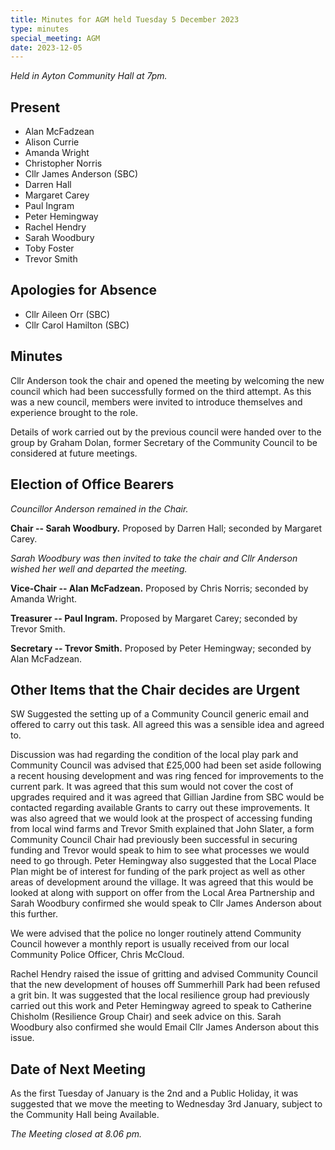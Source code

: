 ```yaml
---
title: Minutes for AGM held Tuesday 5 December 2023
type: minutes
special_meeting: AGM
date: 2023-12-05
---
```


*Held in Ayton Community Hall at 7pm.*

## Present

* Alan McFadzean
* Alison Currie
* Amanda Wright
* Christopher Norris
* Cllr James Anderson (SBC)
* Darren Hall
* Margaret Carey
* Paul Ingram
* Peter Hemingway
* Rachel Hendry
* Sarah Woodbury
* Toby Foster
* Trevor Smith

## Apologies for Absence

* Cllr Aileen Orr (SBC)
* Cllr Carol Hamilton (SBC)

## Minutes

Cllr Anderson took the chair and opened the meeting by welcoming the new council which had been successfully formed on the third attempt. As this was a new council, members were invited to introduce themselves and experience brought to the role.

Details of work carried out by the previous council were handed over to the group by Graham Dolan, former Secretary of the Community Council to be considered at future meetings.

## Election of Office Bearers

*Councillor Anderson remained in the Chair.*

**Chair -- Sarah Woodbury.** Proposed by Darren Hall; seconded by Margaret Carey.

*Sarah Woodbury was then invited to take the chair and Cllr Anderson wished her well and departed the meeting.*

**Vice-Chair -- Alan McFadzean.** Proposed by Chris Norris; seconded by Amanda Wright.

**Treasurer -- Paul Ingram.** Proposed by Margaret Carey; seconded by Trevor Smith.

**Secretary -- Trevor Smith.** Proposed by Peter Hemingway; seconded by Alan McFadzean.

## Other Items that the Chair decides are Urgent

SW Suggested the setting up of a Community Council generic email and offered to carry out this task. All agreed this was a sensible idea and agreed to.

Discussion was had regarding the condition of the local play park and Community Council was advised that £25,000 had been set aside following a recent housing development and was ring fenced for improvements to the current park. It was agreed that this sum would not cover the cost of upgrades required and it was agreed that Gillian Jardine from SBC would be contacted regarding available Grants to carry out these improvements. It was also agreed that we would look at the prospect of accessing funding from local wind farms and Trevor Smith explained that John Slater, a form Community Council Chair had previously been successful in securing funding and Trevor would speak to him to see what processes we would need to go through. Peter Hemingway also suggested that the Local Place Plan might be of interest for funding of the park project as well as other areas of development around the village. It was agreed that this would be looked at along with support on offer from the Local Area Partnership and Sarah Woodbury confirmed she would speak to Cllr James Anderson about this further.

We were advised that the police no longer routinely attend Community Council however a monthly report is usually received from our local Community Police Officer, Chris McCloud.

Rachel Hendry raised the issue of gritting and advised Community Council that the new development of houses off Summerhill Park had been refused a grit bin. It was suggested that the local resilience group had previously carried out this work and Peter Hemingway agreed to speak to Catherine Chisholm (Resilience Group Chair) and seek advice on this. Sarah Woodbury also confirmed she would Email Cllr James Anderson about this issue.

## Date of Next Meeting

As the first Tuesday of January is the 2nd and a Public Holiday, it was suggested that we move the meeting to Wednesday 3rd January, subject to the Community Hall being Available.

*The Meeting closed at 8.06 pm.*
